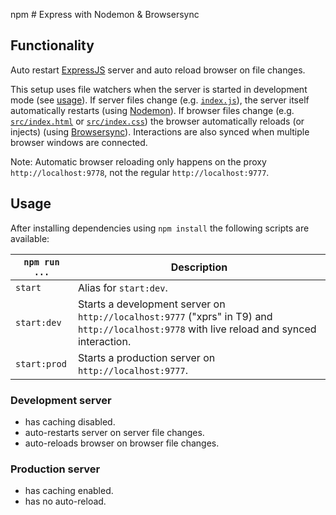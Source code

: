 npm # Express with Nodemon & Browsersync

## Functionality

Auto restart [ExpressJS](http://expressjs.com/) server and auto reload browser on file changes.

This setup uses file watchers when the server is started in development mode (see [usage](#usage)).
If server files change (e.g. [`index.js`](index.js)), the server itself automatically restarts (using [Nodemon](http://nodemon.io/)).
If browser files change (e.g. [`src/index.html`](src/index.html) or [`src/index.css`](src/index.html)) the browser automatically reloads (or injects) (using [Browsersync](https://www.browsersync.io/)).
Interactions are also synced when multiple browser windows are connected.

Note: Automatic browser reloading only happens on the proxy `http://localhost:9778`, not the regular `http://localhost:9777`.

## Usage

After installing dependencies using `npm install` the following scripts are available:

`npm run ...` | Description
---|---
`start` | Alias for `start:dev`.
`start:dev` | Starts a development server on `http://localhost:9777` ("xprs" in T9) and `http://localhost:9778` with live reload and synced interaction.
`start:prod` | Starts a production server on `http://localhost:9777`.

### Development server

* has caching disabled.
* auto-restarts server on server file changes.
* auto-reloads browser on browser file changes.

### Production server

* has caching enabled.
* has no auto-reload.

